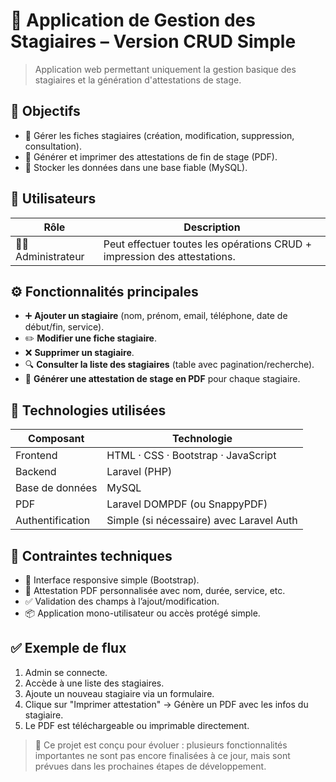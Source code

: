 # 📄 Application de Gestion des Stagiaires – Version CRUD Simple

> Application web permettant uniquement la gestion basique des stagiaires et la génération d'attestations de stage.

## 🎯 Objectifs

* 👤 Gérer les fiches stagiaires (création, modification, suppression, consultation).
* 🧾 Générer et imprimer des attestations de fin de stage (PDF).
* 💾 Stocker les données dans une base fiable (MySQL).

## 👥 Utilisateurs

| Rôle                 | Description                                                              |
| -------------------- | ------------------------------------------------------------------------ |
| 👩‍💼 Administrateur | Peut effectuer toutes les opérations CRUD + impression des attestations. |

## ⚙️ Fonctionnalités principales

* ➕ **Ajouter un stagiaire** (nom, prénom, email, téléphone, date de début/fin, service).
* ✏️ **Modifier une fiche stagiaire**.
* ❌ **Supprimer un stagiaire**.
* 🔍 **Consulter la liste des stagiaires** (table avec pagination/recherche).
* 🧾 **Générer une attestation de stage en PDF** pour chaque stagiaire.

## 🧱 Technologies utilisées

| Composant        | Technologie                              |
| ---------------- | ---------------------------------------- |
| Frontend         | HTML · CSS · Bootstrap · JavaScript      |
| Backend          | Laravel (PHP)                            |
| Base de données  | MySQL                                    |
| PDF              | Laravel DOMPDF (ou SnappyPDF)            |
| Authentification | Simple (si nécessaire) avec Laravel Auth |

## 📐 Contraintes techniques

* 📱 Interface responsive simple (Bootstrap).
* 📄 Attestation PDF personnalisée avec nom, durée, service, etc.
* ✅ Validation des champs à l’ajout/modification.
* 📦 Application mono-utilisateur ou accès protégé simple.
  
## ✅ Exemple de flux

1. Admin se connecte.
2. Accède à une liste des stagiaires.
3. Ajoute un nouveau stagiaire via un formulaire.
4. Clique sur "Imprimer attestation" → Génère un PDF avec les infos du stagiaire.
5. Le PDF est téléchargeable ou imprimable directement.

> 🔄 Ce projet est conçu pour évoluer : plusieurs fonctionnalités importantes ne sont pas encore finalisées à ce jour, mais sont prévues dans les prochaines étapes de développement.
